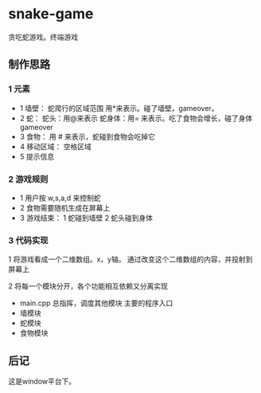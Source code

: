 # snake-game

贪吃蛇游戏。终端游戏


## 制作思路

### 1 元素

- 1 墙壁： 蛇爬行的区域范围  用*来表示。碰了墙壁，gameover。
- 2 蛇： 蛇头：用@来表示    蛇身体：用= 来表示。吃了食物会增长，碰了身体gameover
- 3 食物： 用 # 来表示，蛇碰到食物会吃掉它
- 4 移动区域： 空格区域
- 5 提示信息

### 2 游戏规则

- 1 用户按 w,s,a,d 来控制蛇
- 2 食物需要随机生成在屏幕上
- 3 游戏结束： 1 蛇碰到墙壁  2 蛇头碰到身体

### 3 代码实现

1 将游戏看成一个二维数组。x，y轴。 通过改变这个二维数组的内容，并投射到屏幕上

2 将每一个模块分开，各个功能相互依赖又分离实现

- main.cpp  总指挥，调度其他模块 主要的程序入口
- 墙模块
- 蛇模块
- 食物模块

## 后记

这是window平台下。
